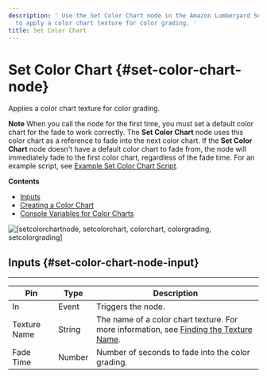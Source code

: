 ```yaml
---
description: ' Use the Set Color Chart node in the Amazon Lumberyard Script Canvas editor
  to apply a color chart texture for color grading. '
title: Set Color Chart
---
```

# Set Color Chart {#set-color-chart-node}

Applies a color chart texture for color grading\.

**Note**
When you call the node for the first time, you must set a default color chart for the fade to work correctly\. The **Set Color Chart** node uses this color chart as a reference to fade into the next color chart\. If the **Set Color Chart** node doesn't have a default color chart to fade from, the node will immediately fade to the first color chart, regardless of the fade time\.
For an example script, see [Example Set Color Chart Script](/docs/userguide/creating-a-color-chart-for-lumberyard#color-chart-script-example)\.

**Contents**
+ [Inputs](#set-color-chart-node-input)
+ [Creating a Color Chart](/docs/userguide/creating-a-color-chart-for-lumberyard.md)
+ [Console Variables for Color Charts](/docs/userguide/set-color-chart-console-variables.md)

![\[setcolorchartnode, setcolorchart, colorchart, colorgrading, setcolorgrading\]](/images/userguide/scripting/script-canvas/scriptcanvasnodes/script-canvas-set-color-chart-node.png)

## Inputs {#set-color-chart-node-input}


****

| Pin | Type | Description |
| --- | --- | --- |
| In | Event | Triggers the node\. |
| Texture Name | String |  The name of a color chart texture\. For more information, see [Finding the Texture Name](/docs/userguide/finding-texture-by-names.md)\.  |
| Fade Time | Number |  Number of seconds to fade into the color grading\.  |